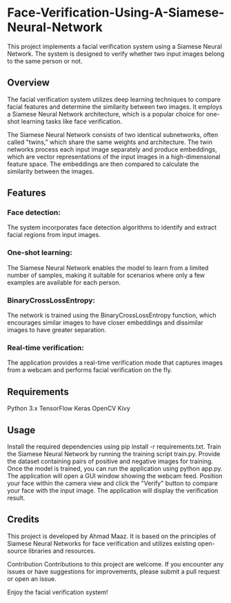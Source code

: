 # Face-Verification-Using-A-Siamese-Neural-Network
This project implements a facial verification system using a Siamese Neural Network. The system is designed to verify whether two input images belong to the same person or not.

## Overview
The facial verification system utilizes deep learning techniques to compare facial features and determine the similarity between two images. It employs a Siamese Neural Network architecture, which is a popular choice for one-shot learning tasks like face verification.

The Siamese Neural Network consists of two identical subnetworks, often called "twins," which share the same weights and architecture. The twin networks process each input image separately and produce embeddings, which are vector representations of the input images in a high-dimensional feature space. The embeddings are then compared to calculate the similarity between the images.

## Features
### Face detection:
The system incorporates face detection algorithms to identify and extract facial regions from input images.

### One-shot learning:
The Siamese Neural Network enables the model to learn from a limited number of samples, making it suitable for scenarios where only a few examples are available for each person.

### BinaryCrossLossEntropy:
The network is trained using the BinaryCrossLossEntropy function, which encourages similar images to have closer embeddings and dissimilar images to have greater separation.

### Real-time verification:
The application provides a real-time verification mode that captures images from a webcam and performs facial verification on the fly.

## Requirements
Python 3.x
TensorFlow
Keras
OpenCV
Kivy

## Usage
Install the required dependencies using pip install -r requirements.txt. Train the Siamese Neural Network by running the training script train.py. Provide the dataset containing pairs of positive and negative images for training. Once the model is trained, you can run the application using python app.py. The application will open a GUI window showing the webcam feed. Position your face within the camera view and click the "Verify" button to compare your face with the input image. The application will display the verification result.

## Credits
This project is developed by Ahmad Maaz. It is based on the principles of Siamese Neural Networks for face verification and utilizes existing open-source libraries and resources.

Contribution Contributions to this project are welcome. If you encounter any issues or have suggestions for improvements, please submit a pull request or open an issue.

Enjoy the facial verification system!
